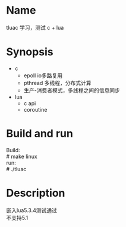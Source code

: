 Name
========
tluac 学习，测试 c + lua

Synopsis
========
* c
	* epoll io多路复用
	* pthread 多线程，分布式计算
	* 生产-消费者模式，多线程之间的信息同步
* lua
	* c api
	* coroutine

Build and run
=============
Build:  
	# make linux  
run:  
	# ./tluac  

Description
===========
嵌入lua5.3.4测试通过  
不支持5.1  